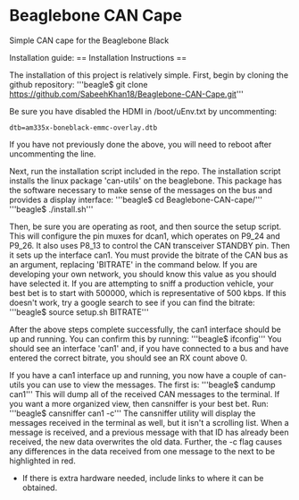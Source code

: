# Beaglebone CAN Cape
Simple CAN cape for the Beaglebone Black

Installation guide:
== Installation Instructions ==

The installation of this project is relatively simple. First, begin by cloning the github repository:
 '''beagle$ git clone https://github.com/SabeehKhan18/Beaglebone-CAN-Cape.git'''

 Be sure you have disabled the HDMI in /boot/uEnv.txt by uncommenting:

`dtb=am335x-boneblack-emmc-overlay.dtb`

If you have not previously done the above, you will need to reboot after uncommenting the line.

Next, run the installation script included in the repo. The installation script installs the linux package 'can-utils' on the beaglebone. This package has the software necessary to make sense of the messages on the bus and provides a display interface:
 '''beagle$ cd Beaglebone-CAN-cape/'''
 '''beagle$ ./install.sh'''

Then, be sure you are operating as root, and then source the setup script. This will configure the pin muxes for dcan1, which operates on P9_24 and P9_26. It also uses P8_13 to control the CAN transceiver STANDBY pin. Then it sets up the interface can1. You must provide the bitrate of the CAN bus as an argument, replacing 'BITRATE' in the command below. If you are developing your own network, you should know this value as you should have selected it. If you are attempting to sniff a production vehicle, your best bet is to start with 500000, which is representative of 500 kbps. If this doesn't work, try a google search to see if you can find the bitrate:
 '''beagle$ source setup.sh BITRATE'''

After the above steps complete successfully, the can1 interface should be up and running. You can confirm this by running:
 '''beagle$ ifconfig'''
You should see an interface 'can1' and, if you have connected to a bus and have entered the correct bitrate, you should see an RX count above 0.

If you have a can1 interface up and running, you now have a couple of can-utils you can use to view the messages. The first is:
 '''beagle$ candump can1'''
This will dump all of the received CAN messages to the terminal.
If you want a more organized view, then cansniffer is your best bet. Run:
 '''beagle$ cansniffer can1 -c'''
The cansniffer utility will display the messages received in the terminal as well, but it isn't a scrolling list. When a message is received, and a previous message with that ID has already been received, the new data overwrites the old data. Further, the -c flag causes any differences in the data received from one message to the next to be highlighted in red.

* If there is extra hardware needed, include links to where it can be obtained. 
